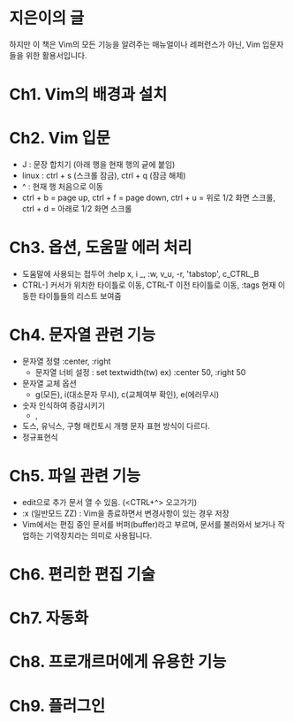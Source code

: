 # 지은이의 글
하지만 이 책은 Vim의 모든 기능을 알려주는 매뉴얼이나 레퍼런스가 아닌, Vim 입문자들을 위한 활용서입니다.

# Ch1. Vim의 배경과 설치

# Ch2. Vim 입문
- J : 문장 합치기 (아래 행을 현재 행의 긑에 붙임)
- linux : ctrl + s (스크롤 잠금), ctrl + q (잠금 해제)
- ^ : 현재 행 처음으로 이동
- ctrl + b = page up, ctrl + f = page down, ctrl + u = 위로 1/2 화면 스크롤, ctrl + d = 아래로 1/2 화면 스크롤

# Ch3. 옵션, 도움말 에러 처리
- 도움말에 사용되는 접두어
:help x, i _, :w, v_u, -r, 'tabstop', c_CTRL_B
- CTRL-] 커서가 위치한 타이틀로 이동, CTRL-T 이전 타이틀로 이동, :tags 현재 이동한 타이틀들의 리스트 보여줌
# Ch4. 문자열 관련 기능
- 문자열 정렬 :center, :right
	- 문자열 너비 설정 : set textwidth(tw) ex) :center 50, :right 50
- 문자열 교체 옵션
	- g(모든), i(대소문자 무시), c(교체여부 확인), e(에러무시)
- 숫자 인식하여 증감시키기
	- <CTRL-a>, <CTRL-b>
- 도스, 유닉스, 구형 매킨토시 개행 문자 표현 방식이 다르다.
- 정규표현식

# Ch5. 파일 관련 기능
- edit으로 추가 문서 열 수 있음. (<CTRL+^> 오고가기)
- :x (일반모드 ZZ) : Vim을 종료하면서 변경사항이 있는 경우 저장
- Vim에서는 편집 중인 문서를 버퍼(buffer)라고 부르며, 문서를 불러와서 보거나 작업하는 기억장치라는 의미로 사용됩니다.

# Ch6. 편리한 편집 기술
# Ch7. 자동화
# Ch8. 프로개르머에게 유용한 기능
# Ch9. 플러그인
